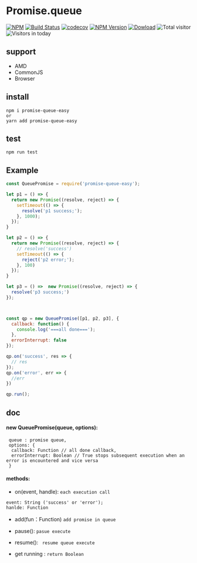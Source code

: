 # Promise.queue
[![NPM](https://nodei.co/npm/promise-queue-easy.png)](https://nodei.co/npm/promise-queue-easy/)
[![Build Status](https://travis-ci.org/kokokele/promise.queue.svg?branch=master)](https://travis-ci.org/kokokele/promise.queue.svg?branch=master)
[![codecov](https://codecov.io/gh/kokokele/promise.queue/branch/master/graph/badge.svg)](https://codecov.io/gh/kokokele/promise.queue)
[![NPM Version](https://img.shields.io/npm/v/promise-queue-easy.svg?style=flat)](https://img.shields.io/npm/v/promise-queue-easy.svg?style=flat)
[![Dowload](https://img.shields.io/npm/dm/promise-queue-easy.svg)](https://npmcharts.com/compare/promise-queue-easy?minimal=true&interval=30)
![Total visitor](https://visitor-count-badge.herokuapp.com/total.svg?repo_id=kokokele.promise.queue)
![Visitors in today](https://visitor-count-badge.herokuapp.com/today.svg?repo_id=kokokele.promise.queue)

## support
- AMD
- CommonJS
- Browser

## install
```
npm i promise-queue-easy
or
yarn add promise-queue-easy
```

## test
```
npm run test
```

## Example

```js
const QueuePromise = require('promise-queue-easy');

let p1 = () => {
  return new Promise((resolve, reject) => {
    setTimeout(() => {
      resolve('p1 success;');
    }, 1000);
  });
}

let p2 = () => {
  return new Promise((resolve, reject) => {
    // resolve('success')
    setTimeout(() => {
      reject('p2 error;');
    }, 100)
  });
}

let p3 = () =>  new Promise((resolve, reject) => {
  resolve('p3 success;')
});



const qp = new QueuePromise([p1, p2, p3], {
  callback: function() {
    console.log('===all done===');
  },
  errorInterrupt: false
});

qp.on('success', res => {
  // res
});
qp.on('error', err => {
  //err
})

qp.run();
```

## doc

####  new QueuePromise(queue, options):
```
 queue : promise queue,
 options: {
  callback: Function // all done callback,
  errorInterrupt: Boolean // True stops subsequent execution when an error is encountered and vice versa
 }
```

#### methods:

- on(event, handle): `each execution call`

```
event: String ('success' or 'error');
hanlde: Function
```

- add(fun：Function) 
`add promise in queue`

- pause():
`pasue execute`

- resume():
` resume queue execute`

- get running :
 `return Boolean `






